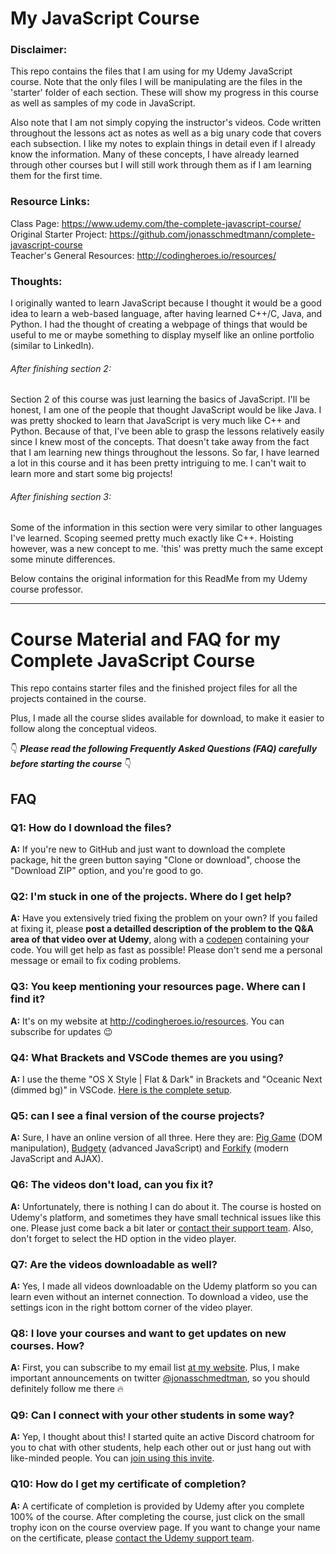 # My JavaScript Course

### Disclaimer:

This repo contains the files that I am using for my Udemy JavaScript course. Note that the only files I will be manipulating are the files in the 'starter' folder of each section. These will show my progress in this course as well as samples of my code in JavaScript.

Also note that I am not simply copying the instructor's videos. Code written throughout the lessons act as notes as well as a big unary code that covers each subsection. I like my notes to explain things in detail even if I already know the information. Many of these concepts, I have already learned through other courses but I will still work through them as if I am learning them for the first time.

### Resource Links:

Class Page: https://www.udemy.com/the-complete-javascript-course/  
Original Starter Project: https://github.com/jonasschmedtmann/complete-javascript-course  
Teacher's General Resources: http://codingheroes.io/resources/

### Thoughts:

I originally wanted to learn JavaScript because I thought it would be a good idea to learn a web-based language, after having learned C++/C, Java, and Python. I had the thought of creating a webpage of things that would be useful to me or maybe something to display myself like an online portfolio (similar to LinkedIn).

###### After finishing section 2:

Section 2 of this course was just learning the basics of JavaScript. I'll be honest, I am one of the people that thought JavaScript would be like Java. I was pretty shocked to learn that JavaScript is very much like C++ and Python. Because of that, I've been able to grasp the lessons relatively easily since I knew most of the concepts. That doesn't take away from the fact that I am learning new things throughout the lessons. So far, I have learned a lot in this course and it has been pretty intriguing to me. I can't wait to learn more and start some big projects!

###### After finishing section 3:

Some of the information in this section were very similar to other languages I've learned. Scoping seemed pretty much exactly like C++. Hoisting however, was a new concept to me. 'this' was pretty much the same except some minute differences. 



Below contains the original information for this ReadMe from my Udemy course professor.

________________________________________________________________________________________________________________________


# Course Material and FAQ for my Complete JavaScript Course

This repo contains starter files and the finished project files for all the projects contained in the course.

Plus, I made all the course slides available for download, to make it easier to follow along the conceptual videos.

👇 ***Please read the following Frequently Asked Questions (FAQ) carefully before starting the course*** 👇

## FAQ

### Q1: How do I download the files?

**A:** If you're new to GitHub and just want to download the complete package, hit the green button saying "Clone or download", choose the "Download ZIP" option, and you're good to go.

### Q2: I'm stuck in one of the projects. Where do I get help?

**A:** Have you extensively tried fixing the problem on your own? If you failed at fixing it, please **post a detailled description of the problem to the Q&A area of that video over at Udemy**, along with a [codepen](https://codepen.io/pen/) containing your code. You will get help as fast as possible! Please don't send me a personal message or email to fix coding problems.

### Q3: You keep mentioning your resources page. Where can I find it?

**A:** It's on my website at <http://codingheroes.io/resources>. You can subscribe for updates 😉

### Q4: What Brackets and VSCode themes are you using?

**A:** I use the theme "OS X Style | Flat & Dark" in Brackets and "Oceanic Next (dimmed bg)" in VSCode. [Here is the complete setup](editors-setup.md).

### Q5: can I see a final version of the course projects?

**A:** Sure, I have an online version of all three. Here they are: [Pig Game](https://piggame2.netlify.com/) (DOM manipulation), [Budgety](http://budgety2.netlify.com/) (advanced JavaScript) and [Forkify](https://forkify.netlify.com/) (modern JavaScript and AJAX).

### Q6: The videos don't load, can you fix it?

**A:** Unfortunately, there is nothing I can do about it. The course is hosted on Udemy's platform, and sometimes they have small technical issues like this one. Please just come back a bit later or [contact their support team](https://support.udemy.com/hc/en-us). Also, don't forget to select the HD option in the video player.

### Q7: Are the videos downloadable as well?

**A:** Yes, I made all videos downloadable on the Udemy platform so you can learn even without an internet connection. To download a video, use the settings icon in the right bottom corner of the video player.

### Q8: I love your courses and want to get updates on new courses. How?

**A:** First, you can subscribe to my email list [at my website](http://codingheroes.io/newsletter). Plus, I make important announcements on twitter [@jonasschmedtman](https://twitter.com/jonasschmedtman), so you should definitely follow me there 🔥

### Q9: Can I connect with your other students in some way?

**A:** Yep, I thought about this! I started quite an active Discord chatroom for you to chat with other students, help each other out or just hang out with like-minded people. You can [join using this invite](https://discord.gg/0ocsLcmnIZqxMSYD).

### Q10: How do I get my certificate of completion?

**A:** A certificate of completion is provided by Udemy after you complete 100% of the course. After completing the course, just click on the small trophy icon on the course overview page. If you want to change your name on the certificate, please [contact the Udemy support team](https://support.udemy.com/hc/en-us).
